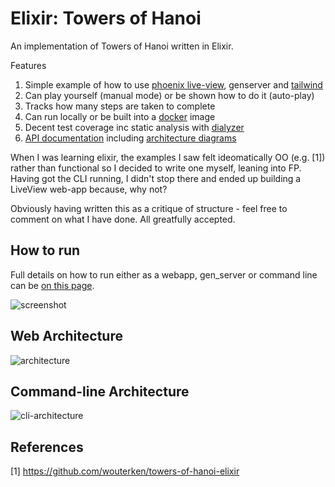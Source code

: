 # Elixir: Towers of Hanoi

An implementation of Towers of Hanoi written in Elixir. 

Features
1. Simple example of how to use [phoenix live-view](https://hexdocs.pm/phoenix_live_view/Phoenix.LiveView.html), genserver and [tailwind](https://tailwindcss.com)
2. Can play yourself (manual mode) or be shown how to do it (auto-play)
3. Tracks how many steps are taken to complete 
4. Can run locally or be built into a [docker](https://docs.docker.com) image
5. Decent test coverage inc static analysis with [dialyzer](https://www.erlang.org/doc/man/dialyzer.html)
6. [API documentation](https://garethwebber.github.io/elixir-tower-hanoi/api-reference.html) including [architecture diagrams](https://garethwebber.github.io/elixir-tower-hanoi/HanoiWeb.HanoiGameControllerLive.html)

When I was learning elixir, the examples I saw felt ideomatically OO
(e.g. [1]) rather than  functional so I decided to write one myself, leaning into FP. Having 
got the CLI running, I didn't stop there and ended up building a LiveView web-app because, why not?

Obviously having written this as a critique of structure - feel free to comment on what I have done. All greatfully accepted.

## How to run 

Full details on how to run either as a webapp, gen_server or command line can be [on this page](https://garethwebber.github.io/elixir-tower-hanoi/howtorun.html).

![screenshot](https://garethwebber.github.io/elixir-tower-hanoi/web-view.jpg)

## Web Architecture

![architecture](https://garethwebber.github.io/elixir-tower-hanoi/architecture.jpg)

## Command-line Architecture

![cli-architecture](https://garethwebber.github.io/elixir-tower-hanoi/architecture-cli.jpg)



## References

[1] https://github.com/wouterken/towers-of-hanoi-elixir
